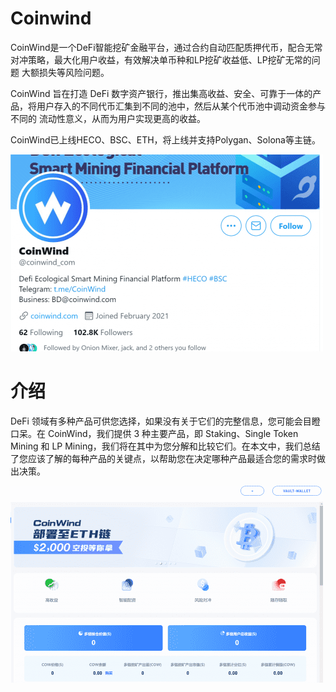 # Coinwind

<p>CoinWind是一个DeFi智能挖矿金融平台，通过合约自动匹配质押代币，配合无常对冲策略，最大化用户收益，有效解决单币种和LP挖矿收益低、LP挖矿无常的问题 大额损失等风险问题。</p>
<p>CoinWind 旨在打造 DeFi 数字资产银行，推出集高收益、安全、可靠于一体的产品，将用户存入的不同代币汇集到不同的池中，然后从某个代币池中调动资金参与不同的 流动性意义，从而为用户实现更高的收益。</p>
<p>CoinWind已上线HECO、BSC、ETH，将上线并支持Polygan、Solona等主链。</p>

![ndasu](ndasu.png)



# 介绍

DeFi 领域有多种产品可供您选择，如果没有关于它们的完整信息，您可能会目瞪口呆。在 CoinWind，我们提供 3 种主要产品，即 Staking、Single Token Mining 和 LP Mining，我们将在其中为您分解和比较它们。在本文中，我们总结了您应该了解的每种产品的关键点，以帮助您在决定哪种产品最适合您的需求时做出决策。

![indig](indig.png)
